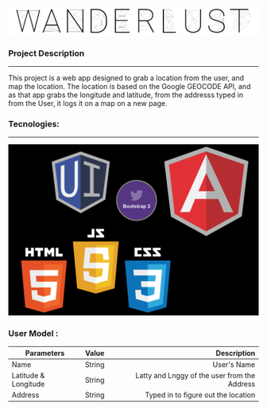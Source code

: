 ![WanderLust](https://github.com/guneetgeesingh/WANDERLUST/blob/master/images/Untitled.png)

### Project Description
---
This project is a web app designed to grab a location from the user, and map the location. The location is based on the Google GEOCODE API, and as that app grabs the longitude and latitude, from the addresss typed in from the User, it logs it on a map on a new page. 

### Tecnologies:
---
![logos](./images/logoss.png)

### User Model :
| Parameters        | Value           | Description  |
| ----------------- |:---------------:| ------------:|
| Name              | String          | User's Name  |
| Latitude  & Longitude         | String          | Latty and Lnggy of the user from the Address  |
| Address           | String          | Typed in to figure out the location |

